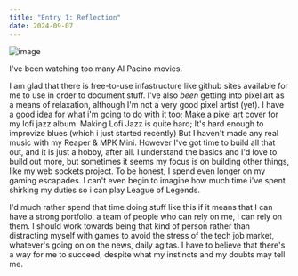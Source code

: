 ```yaml
---
title: "Entry 1: Reflection"
date: 2024-09-07
---
```



![image](https://github.com/user-attachments/assets/acf76a13-3d5a-4527-b456-bbac2ab476bb)

I've been watching too many Al Pacino movies.

I am glad that there is free-to-use infastructure like github sites available for me to use in order to document stuff.
I've also *been* getting into pixel art as a means of relaxation, although I'm not a very good pixel artist (yet).
I have a good idea for what i'm going to do with it too; Make a pixel art cover for my lofi jazz album.
Making Lofi Jazz is quite hard; It's hard enough to improvize blues (which i just started recently)
But I haven't made any real music with my Reaper & MPK Mini. However I've got time to build all that out, and it is just a hobby, after all. I understand the basics and I'd love to build out more, but sometimes it seems my focus is on building other things, like my web sockets project.
To be honest, I spend even longer on my gaming escapades. I can't even begin to imagine how much time i've spent shirking my duties so i can play League of Legends. 

I'd much rather spend that time doing stuff like this if it means that I can have a strong portfolio, a team of people who can rely on me, i can rely on them. I should work towards being that kind of person rather than distracting myself with games to avoid the stress of the tech job market, whatever's going on on the news, daily agitas. 
I have to believe that there's a way for me to succeed, despite what my instincts and my doubts may tell me.

